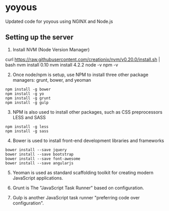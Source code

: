 # yoyous
Updated code for yoyous using NGINX and Node.js

## Setting up the server
1. Install NVM (Node Version Manager)

  curl https://raw.githubusercontent.com/creationix/nvm/v0.20.0/install.sh | bash
  nvm install 0.10
  nvm install 4.2.2
  node -v
  npm -v

2. Once node/npm is setup, use NPM to install three other package managers: grunt, bower, and yeoman

```
npm install -g bower
npm install -g yo
npm install -g grunt
npm install -g gulp
```

3. NPM is also used to install other packages, such as CSS preprocessors LESS and SASS

```
npm install -g less
npm install -g sass
```

4. Bower is used to install front-end development libraries and frameworks

```
bower install --save jquery
bower install --save bootstrap
bower install --save font-awesome
bower install --save angularjs
```

5. Yeoman is used as standard scaffolding toolkit for creating modern JavaScript applications.

6. Grunt is The "JavaScript Task Runner" based on configuration.

7. Gulp is another JavaScript task runner "preferring code over configuration".
